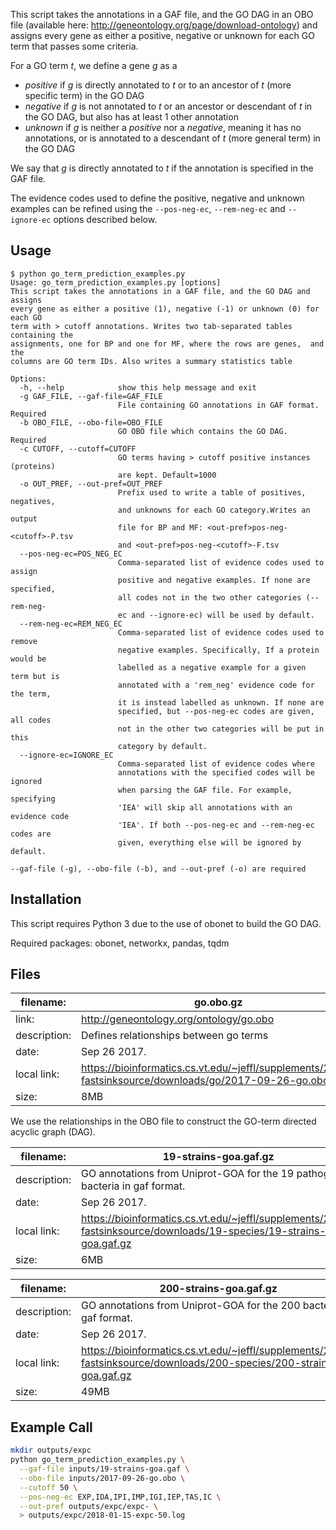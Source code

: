 This script takes the annotations in a GAF file, and the GO DAG in an OBO file (available here: http://geneontology.org/page/download-ontology) and assigns every gene as either a positive, negative or unknown for each GO term that passes some criteria. 

For a GO term _t_, we define a gene _g_ as a 
- _positive_ if _g_ is directly annotated to _t_ or to an ancestor of _t_ (more specific term) in the GO DAG
- _negative_ if _g_ is not annotated to _t_ or an ancestor or descendant of _t_ in the GO DAG, but also has at least 1 other annotation
- _unknown_ if _g_ is neither a _positive_ nor a _negative_, meaning it has no annotations, or is annotated to a descendant of _t_ (more general term) in the GO DAG

We say that _g_ is directly annotated to _t_ if the annotation is specified in the GAF file.

The evidence codes used to define the positive, negative and unknown examples can be refined using the 
`--pos-neg-ec`, `--rem-neg-ec` and `--ignore-ec` options described below.


## Usage
```
$ python go_term_prediction_examples.py 
Usage: go_term_prediction_examples.py [options] 
This script takes the annotations in a GAF file, and the GO DAG and assigns
every gene as either a positive (1), negative (-1) or unknown (0) for each GO
term with > cutoff annotations. Writes two tab-separated tables containing the
assignments, one for BP and one for MF, where the rows are genes,  and the
columns are GO term IDs. Also writes a summary statistics table

Options:
  -h, --help            show this help message and exit
  -g GAF_FILE, --gaf-file=GAF_FILE
                        File containing GO annotations in GAF format. Required
  -b OBO_FILE, --obo-file=OBO_FILE
                        GO OBO file which contains the GO DAG. Required
  -c CUTOFF, --cutoff=CUTOFF
                        GO terms having > cutoff positive instances (proteins)
                        are kept. Default=1000
  -o OUT_PREF, --out-pref=OUT_PREF
                        Prefix used to write a table of positives, negatives,
                        and unknowns for each GO category.Writes an output
                        file for BP and MF: <out-pref>pos-neg-<cutoff>-P.tsv
                        and <out-pref>pos-neg-<cutoff>-F.tsv
  --pos-neg-ec=POS_NEG_EC
                        Comma-separated list of evidence codes used to assign
                        positive and negative examples. If none are specified,
                        all codes not in the two other categories (--rem-neg-
                        ec and --ignore-ec) will be used by default.
  --rem-neg-ec=REM_NEG_EC
                        Comma-separated list of evidence codes used to remove
                        negative examples. Specifically, If a protein would be
                        labelled as a negative example for a given term but is
                        annotated with a 'rem_neg' evidence code for the term,
                        it is instead labelled as unknown. If none are
                        specified, but --pos-neg-ec codes are given, all codes
                        not in the other two categories will be put in this
                        category by default.
  --ignore-ec=IGNORE_EC
                        Comma-separated list of evidence codes where
                        annotations with the specified codes will be ignored
                        when parsing the GAF file. For example, specifying
                        'IEA' will skip all annotations with an evidence code
                        'IEA'. If both --pos-neg-ec and --rem-neg-ec codes are
                        given, everything else will be ignored by default.

--gaf-file (-g), --obo-file (-b), and --out-pref (-o) are required
```

## Installation
This script requires Python 3 due to the use of obonet to build the GO DAG.

Required packages: obonet, networkx, pandas, tqdm


## Files
filename:    |  go.obo.gz
-------------|------------------------------------------------------------------
link:        |  http://geneontology.org/ontology/go.obo
description: |  Defines relationships between go terms
date:        |  Sep 26 2017.
local link:  |  https://bioinformatics.cs.vt.edu/~jeffl/supplements/2019-fastsinksource/downloads/go/2017-09-26-go.obo.gz
size:        |  8MB

We use the relationships in the OBO file to construct the GO-term directed acyclic graph (DAG).

filename:    |  19-strains-goa.gaf.gz
-------------|------------------------------------------------------------------
description: |  GO annotations from Uniprot-GOA for the 19 pathogenic bacteria in gaf format.
date:        |  Sep 26 2017.
local link:  |  https://bioinformatics.cs.vt.edu/~jeffl/supplements/2019-fastsinksource/downloads/19-species/19-strains-goa.gaf.gz
size:        |  6MB

filename:    |  200-strains-goa.gaf.gz
-------------|------------------------------------------------------------------
description: |  GO annotations from Uniprot-GOA for the 200 bacteria in gaf format.
date:        |  Sep 26 2017.
local link:  |  https://bioinformatics.cs.vt.edu/~jeffl/supplements/2019-fastsinksource/downloads/200-species/200-strains-goa.gaf.gz
size:        |  49MB


## Example Call
``` sh
mkdir outputs/expc
python go_term_prediction_examples.py \
  --gaf-file inputs/19-strains-goa.gaf \
  --obo-file inputs/2017-09-26-go.obo \
  --cutoff 50 \
  --pos-neg-ec EXP,IDA,IPI,IMP,IGI,IEP,TAS,IC \
  --out-pref outputs/expc/expc- \
  > outputs/expc/2018-01-15-expc-50.log
```

